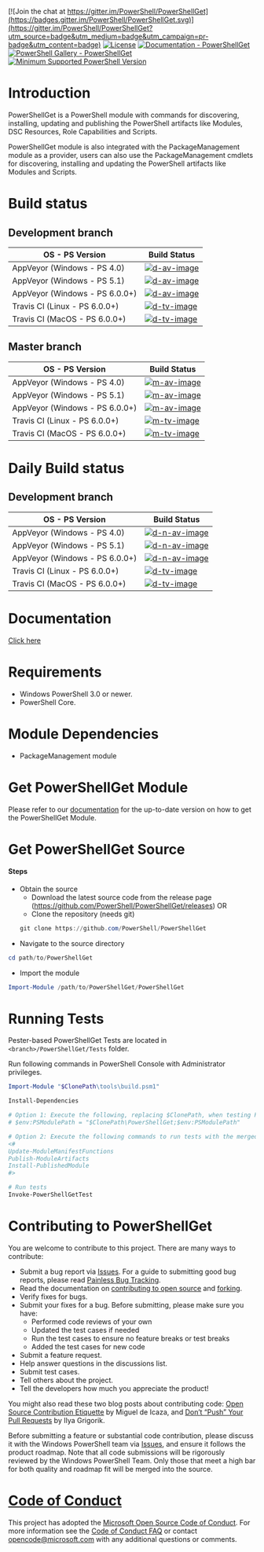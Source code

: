 
[![Join the chat at https://gitter.im/PowerShell/PowerShellGet](https://badges.gitter.im/PowerShell/PowerShellGet.svg)](https://gitter.im/PowerShell/PowerShellGet?utm_source=badge&utm_medium=badge&utm_campaign=pr-badge&utm_content=badge)
[![License](https://img.shields.io/badge/license-MIT-blue.svg)](https://github.com/PowerShell/PowerShellGet/blob/development/LICENSE)
[![Documentation - PowerShellGet](https://img.shields.io/badge/Documentation-PowerShellGet-blue.svg)](https://msdn.microsoft.com/en-us/powershell/gallery/psget)
[![PowerShell Gallery - PowerShellGet](https://img.shields.io/badge/PowerShell%20Gallery-PowerShellGet-blue.svg)](https://www.powershellgallery.com/packages/PowerShellGet)
[![Minimum Supported PowerShell Version](https://img.shields.io/badge/PowerShell-3.0-blue.svg)](https://github.com/PowerShell/PowerShellGet)

Introduction
============

PowerShellGet is a PowerShell module with commands for discovering, installing, updating and publishing the PowerShell artifacts like Modules, DSC Resources, Role Capabilities and Scripts.

PowerShellGet module is also integrated with the PackageManagement module as a provider, users can also use the PackageManagement cmdlets for discovering, installing and updating the PowerShell artifacts like Modules and Scripts.


Build status
============

## Development branch

|         OS - PS Version             |          Build Status        |
|-------------------------------------|------------------------------|
| AppVeyor (Windows - PS 4.0)         | [![d-av-image][]][d-av-site] |
| AppVeyor (Windows - PS 5.1)         | [![d-av-image][]][d-av-site] |
| AppVeyor (Windows - PS 6.0.0+)      | [![d-av-image][]][d-av-site] |
| Travis CI (Linux - PS 6.0.0+)       | [![d-tv-image][]][d-tv-site] |
| Travis CI (MacOS - PS 6.0.0+)       | [![d-tv-image][]][d-tv-site] |

## Master branch
|         OS - PS Version             |          Build Status        |
|-------------------------------------|------------------------------|
| AppVeyor (Windows - PS 4.0)         | [![m-av-image][]][m-av-site] |
| AppVeyor (Windows - PS 5.1)         | [![m-av-image][]][m-av-site] |
| AppVeyor (Windows - PS 6.0.0+)      | [![m-av-image][]][m-av-site] |
| Travis CI (Linux - PS 6.0.0+)       | [![m-tv-image][]][m-tv-site] |
| Travis CI (MacOS - PS 6.0.0+)       | [![m-tv-image][]][m-tv-site] |

[d-av-image]: https://ci.appveyor.com/api/projects/status/91p7lpjoxit3gw72/branch/development?svg=true
[d-av-site]: https://ci.appveyor.com/project/PowerShell/powershellget/branch/development
[d-tv-image]: https://travis-ci.org/PowerShell/PowerShellGet.svg?branch=development
[d-tv-site]: https://travis-ci.org/PowerShell/PowerShellGet/branches

[m-av-image]: https://ci.appveyor.com/api/projects/status/91p7lpjoxit3gw72/branch/master?svg=true
[m-av-site]: https://ci.appveyor.com/project/PowerShell/powershellget/branch/master
[m-tv-image]: https://travis-ci.org/PowerShell/PowerShellGet.svg?branch=master
[m-tv-site]: https://travis-ci.org/PowerShell/PowerShellGet/branches


Daily Build status
====================

## Development branch

|         OS - PS Version             |          Build Status        |
|-------------------------------------|------------------------------|
| AppVeyor (Windows - PS 4.0)         | [![d-n-av-image][]][d-n-av-site] |
| AppVeyor (Windows - PS 5.1)         | [![d-n-av-image][]][d-n-av-site] |
| AppVeyor (Windows - PS 6.0.0+)      | [![d-n-av-image][]][d-n-av-site] |
| Travis CI (Linux - PS 6.0.0+)       | [![d-tv-image][]][d-tv-site] |
| Travis CI (MacOS - PS 6.0.0+)       | [![d-tv-image][]][d-tv-site] |

[d-n-av-image]: https://ci.appveyor.com/api/projects/status/58muo6i0x8n38pd3/branch/development?svg=true
[d-n-av-site]: https://ci.appveyor.com/project/PowerShell/powershellget-0lib3/branch/development

Documentation
=============

[Click here](https://msdn.microsoft.com/en-us/powershell/gallery/psget/overview)


Requirements
============

- Windows PowerShell 3.0 or newer.
- PowerShell Core.

Module Dependencies
===================

- PackageManagement module

Get PowerShellGet Module
========================

Please refer to our [documentation](https://aka.ms/installing-psget) for the up-to-date version on how to get the PowerShellGet Module.


Get PowerShellGet Source
========================

#### Steps
* Obtain the source
    - Download the latest source code from the release page (https://github.com/PowerShell/PowerShellGet/releases) OR
    - Clone the repository (needs git)
    ```powershell
    git clone https://github.com/PowerShell/PowerShellGet
    ```
* Navigate to the source directory
```powershell
cd path/to/PowerShellGet
```

* Import the module
```powershell
Import-Module /path/to/PowerShellGet/PowerShellGet
```


Running Tests
=============

Pester-based PowerShellGet Tests are located in `<branch>/PowerShellGet/Tests` folder.

Run following commands in PowerShell Console with Administrator privileges.

```powershell
Import-Module "$ClonePath\tools\build.psm1"

Install-Dependencies

# Option 1: Execute the following, replacing $ClonePath, when testing PowerShellGet module changes under $ClonePath.
# $env:PSModulePath = "$ClonePath\PowerShellGet;$env:PSModulePath"

# Option 2: Execute the following commands to run tests with the merged PSModule.psm1
<#
Update-ModuleManifestFunctions
Publish-ModuleArtifacts
Install-PublishedModule
#>

# Run tests
Invoke-PowerShellGetTest
```

Contributing to PowerShellGet
==============================
You are welcome to contribute to this project. There are many ways to contribute:

- Submit a bug report via [Issues]( https://github.com/PowerShell/PowerShellGet/issues). For a guide to submitting good bug reports, please read [Painless Bug Tracking](http://www.joelonsoftware.com/articles/fog0000000029.html).
- Read the documentation on [contributing to open source](https://guides.github.com/activities/contributing-to-open-source/) and [forking](https://guides.github.com/activities/forking/).
- Verify fixes for bugs.
- Submit your fixes for a bug. Before submitting, please make sure you have:
  * Performed code reviews of your own
  * Updated the test cases if needed
  * Run the test cases to ensure no feature breaks or test breaks
  * Added the test cases for new code
- Submit a feature request.
- Help answer questions in the discussions list.
- Submit test cases.
- Tell others about the project.
- Tell the developers how much you appreciate the product!

You might also read these two blog posts about contributing code: [Open Source Contribution Etiquette](http://tirania.org/blog/archive/2010/Dec-31.html) by Miguel de Icaza, and [Don’t “Push” Your Pull Requests](http://www.igvita.com/2011/12/19/dont-push-your-pull-requests/) by Ilya Grigorik.

Before submitting a feature or substantial code contribution, please discuss it with the Windows PowerShell team via [Issues](https://github.com/PowerShell/PowerShellGet/issues), and ensure it follows the product roadmap. Note that all code submissions will be rigorously reviewed by the Windows PowerShell Team. Only those that meet a high bar for both quality and roadmap fit will be merged into the source.

# [Code of Conduct](CODE_OF_CONDUCT.md)
This project has adopted the [Microsoft Open Source Code of Conduct](https://opensource.microsoft.com/codeofconduct/). For more information see the [Code of Conduct FAQ](https://opensource.microsoft.com/codeofconduct/faq/) or contact [opencode@microsoft.com](mailto:opencode@microsoft.com) with any additional questions or comments.
